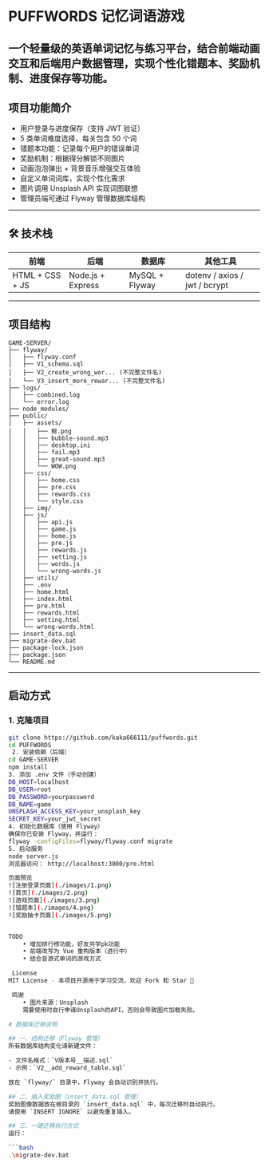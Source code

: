 #  PUFFWORDS 记忆词语游戏
一个轻量级的英语单词记忆与练习平台，结合前端动画交互和后端用户数据管理，实现个性化错题本、奖励机制、进度保存等功能。
---
## 项目功能简介
-  用户登录与进度保存（支持 JWT 验证）
-  5 类单词难度选择，每关包含 50 个词
-  错题本功能：记录每个用户的错误单词
-  奖励机制：根据得分解锁不同图片
-  动画泡泡弹出 + 背景音乐增强交互体验
-  自定义单词词库，实现个性化需求
-  图片调用 Unsplash API 实现词图联想
-  管理员端可通过 Flyway 管理数据库结构
---
## 🛠 技术栈
| 前端           | 后端         | 数据库      | 其他工具   |
|----------------|--------------|-------------|------------|
| HTML + CSS + JS | Node.js + Express | MySQL + Flyway | dotenv / axios / jwt / bcrypt |
---
##  项目结构
```
GAME-SERVER/
├── flyway/
│   ├── flyway.conf
│   ├── V1_schema.sql
│   ├── V2_create_wrong_wor... (不完整文件名)
│   └── V3_insert_more_rewar... (不完整文件名)
├── logs/
│   ├── combined.log
│   └── error.log
├── node_modules/
├── public/
│   ├── assets/
│   │   ├── 鲸.png
│   │   ├── bubble-sound.mp3
│   │   ├── desktop.ini
│   │   ├── fail.mp3
│   │   ├── great-sound.mp3
│   │   └── WOW.png
│   ├── css/
│   │   ├── home.css
│   │   ├── pre.css
│   │   ├── rewards.css
│   │   └── style.css
│   ├── img/
│   ├── js/
│   │   ├── api.js
│   │   ├── game.js
│   │   ├── home.js
│   │   ├── pre.js
│   │   ├── rewards.js
│   │   ├── setting.js
│   │   ├── words.js
│   │   └── wrong-words.js
│   ├── utils/
│   ├── .env
│   ├── home.html
│   ├── index.html
│   ├── pre.html
│   ├── rewards.html
│   ├── setting.html
│   └── wrong-words.html
├── insert_data.sql
├── migrate-dev.bat
├── package-lock.json
├── package.json
└── README.md
```
---
##  启动方式
###  1. 克隆项目
```bash
git clone https://github.com/kaka666111/puffwords.git
cd PUFFWORDS
 2. 安装依赖（后端）
cd GAME-SERVER
npm install
3. 添加 .env 文件（手动创建）
DB_HOST=localhost
DB_USER=root
DB_PASSWORD=yourpassword
DB_NAME=game
UNSPLASH_ACCESS_KEY=your_unsplash_key
SECRET_KEY=your_jwt_secret
4. 初始化数据库（使用 Flyway）
确保你已安装 Flyway，并运行：
flyway -configFiles=flyway/flyway.conf migrate
5. 启动服务
node server.js
浏览器访问： http://localhost:3000/pre.html

页面预览
![注册登录页面](./images/1.png)
![首页](./images/2.png)
![游戏页面](./images/3.png)
![错题本](./images/4.png)
![奖励抽卡页面](./images/5.png)


TODO
    • 增加排行榜功能，好友共学pk功能
    • 前端改写为 Vue 重构版本（进行中）
    • 结合音游式单词的游戏方式

 License
MIT License - 本项目开源用于学习交流，欢迎 Fork 和 Star 🌟

 鸣谢
    • 图片来源：Unsplash
    需要使用时自行申请Unsplash的API，否则会导致图片加载失败。

# 数据库迁移说明

## 一、结构迁移（Flyway 管理）
所有数据库结构变化请新建文件：

- 文件名格式：`V版本号__描述.sql`
- 示例：`V2__add_reward_table.sql`

放在 `flyway/` 目录中，Flyway 会自动识别并执行。

## 二、插入奖励图（insert_data.sql 管理）
奖励图像数据放在根目录的 `insert_data.sql` 中，每次迁移时自动执行。
请使用 `INSERT IGNORE` 以避免重复插入。

## 三、一键迁移执行方式
运行：

```bash
.\migrate-dev.bat

